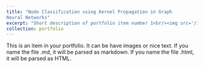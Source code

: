 ```yaml
---
title: "Node Classification using Kernel Propagation in Graph
Neural Networks"
excerpt: "Short description of portfolio item number 1<br/><img src='/images/KPGCN.png' width="400" height="400">
collection: portfolio
---
```


This is an item in your portfolio. It can be have images or nice text. If you name the file .md, it will be parsed as markdown. If you name the file .html, it will be parsed as HTML. 
